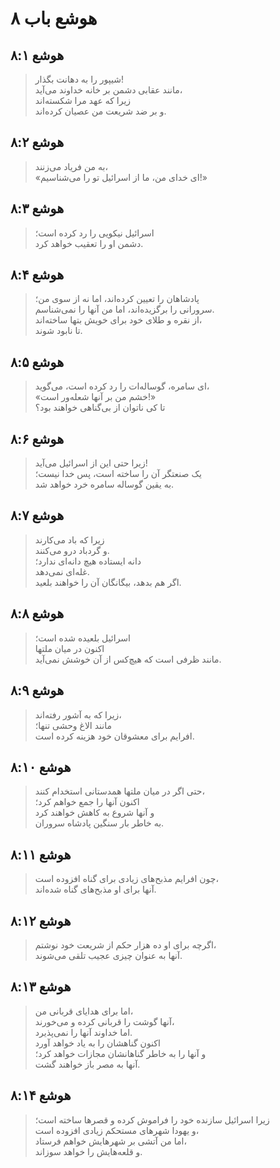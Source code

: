 # هوشع باب ۸

## هوشع ۸:۱

> شیپور را به دهانت بگذار!  
> مانند عقابی دشمن بر خانه خداوند می‌آید،  
> زیرا که عهد مرا شکسته‌اند  
> و بر ضد شریعت من عصیان کرده‌اند.

## هوشع ۸:۲

> به من فریاد می‌زنند،  
> «ای خدای من، ما از اسرائیل تو را می‌شناسیم!»

## هوشع ۸:۳

> اسرائیل نیکویی را رد کرده است؛  
> دشمن او را تعقیب خواهد کرد.

## هوشع ۸:۴

> پادشاهان را تعیین کرده‌اند، اما نه از سوی من؛  
> سرورانی را برگزیده‌اند، اما من آنها را نمی‌شناسم.  
> از نقره و طلای خود برای خویش بتها ساخته‌اند،  
> تا نابود شوند.

## هوشع ۸:۵

> ای سامره، گوساله‌ات را رد کرده است، می‌گوید،  
> «خشم من بر آنها شعله‌ور است!»  
> تا کی ناتوان از بی‌گناهی خواهند بود؟

## هوشع ۸:۶

> زیرا حتی این از اسرائیل می‌آید!  
> یک صنعتگر آن را ساخته است، پس خدا نیست؛  
> به یقین گوساله سامره خرد خواهد شد.

## هوشع ۸:۷

> زیرا که باد می‌کارند  
> و گردباد درو می‌کنند.  
> دانه ایستاده هیچ دانه‌ای ندارد؛  
> غله‌ای نمی‌دهد.  
> اگر هم بدهد، بیگانگان آن را خواهند بلعید.

## هوشع ۸:۸

> اسرائیل بلعیده شده است؛  
> اکنون در میان ملتها  
> مانند ظرفی است که هیچ‌کس از آن خوشش نمی‌آید.

## هوشع ۸:۹

> زیرا که به آشور رفته‌اند،  
> مانند الاغ وحشی تنها؛  
> افرایم برای معشوقان خود هزینه کرده است.

## هوشع ۸:۱۰

> حتی اگر در میان ملتها همدستانی استخدام کنند،  
> اکنون آنها را جمع خواهم کرد؛  
> و آنها شروع به کاهش خواهند کرد  
> به خاطر بار سنگین پادشاه سروران.

## هوشع ۸:۱۱

> چون افرایم مذبح‌های زیادی برای گناه افزوده است،  
> آنها برای او مذبح‌های گناه شده‌اند.

## هوشع ۸:۱۲

> اگرچه برای او ده هزار حکم از شریعت خود نوشتم،  
> آنها به عنوان چیزی عجیب تلقی می‌شوند.

## هوشع ۸:۱۳

> اما برای هدایای قربانی من،  
> آنها گوشت را قربانی کرده و می‌خورند،  
> اما خداوند آنها را نمی‌پذیرد.  
> اکنون گناهشان را به یاد خواهد آورد  
> و آنها را به خاطر گناهانشان مجازات خواهد کرد؛  
> آنها به مصر باز خواهند گشت.

## هوشع ۸:۱۴

> زیرا اسرائیل سازنده خود را فراموش کرده و قصرها ساخته است؛  
> و یهودا شهرهای مستحکم زیادی افزوده است،  
> اما من آتشی بر شهرهایش خواهم فرستاد،  
> و قلعه‌هایش را خواهد سوزاند.
